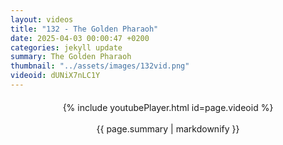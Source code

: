 ```yaml
---
layout: videos
title: "132 - The Golden Pharaoh"
date: 2025-04-03 00:00:47 +0200
categories: jekyll update
summary: The Golden Pharaoh
thumbnail: "../assets/images/132vid.png"
videoid: dUNiX7nLC1Y
---
```


<div style="text-align: center; margin-top: 20px;">
  {% include youtubePlayer.html id=page.videoid %}
  <p style="margin-top: 15px; font-size: 1.2em; color: #333;">
    <p>{{ page.summary | markdownify }}</p>
  </p>
</div>
